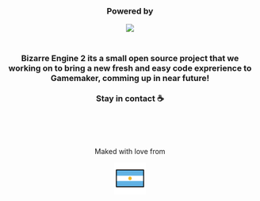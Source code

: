 <div align="center">
  <h3>Powered by</h3>
  <img src="https://github.com/Lightning-Coffee-Games/.github/raw/main/assets/be_engine_2.png" width=auto height=auto>
  
  <br>
  <br>
  
  <h3>Bizarre Engine 2 its a small open source project that we working on to bring a new fresh and easy code exprerience to Gamemaker, comming up in near future!<br><br>Stay in contact ☕</h3>
  
  <br>
  <br>
  <br>
  
  <p>Maked with love from</p>
  <img src="https://github.com/Coffee-Mug-Games/.github/raw/main/assets/argentina_emoji.png" width=64 height=auto>
</div>
